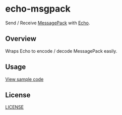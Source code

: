 # echo-msgpack

Send / Receive [MessagePack](https://msgpack.org/) with [Echo](https://echo.labstack.com/).

## Overview

Wraps Echo to encode / decode MessagePack easily.

## Usage

[View sample code](./sample/main.go)

## License

[LICENSE](./LICENSE)
